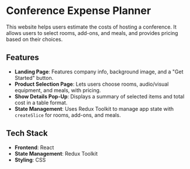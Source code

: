 # Conference Expense Planner

This website helps users estimate the costs of hosting a conference. It allows users to select rooms, add-ons, and meals, and provides pricing based on their choices.

## Features

- **Landing Page**: Features company info, background image, and a "Get Started" button.
- **Product Selection Page**: Lets users choose rooms, audio/visual equipment, and meals, with pricing.
- **Show Details Pop-Up**: Displays a summary of selected items and total cost in a table format.
- **State Management**: Uses Redux Toolkit to manage app state with `createSlice` for rooms, add-ons, and meals.

## Tech Stack

- **Frontend**: React
- **State Management**: Redux Toolkit
- **Styling**: CSS